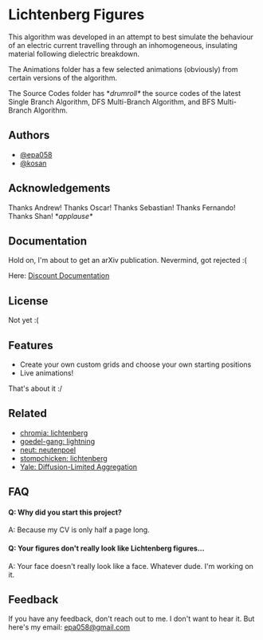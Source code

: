 
# Lichtenberg Figures

This algorithm was developed in an attempt to best simulate the behaviour of an electric current travelling through an inhomogeneous, insulating material following dielectric breakdown.

The Animations folder has a few selected animations (obviously) from certain versions of the algorithm.

The Source Codes folder has \**drumroll\** the source codes of the latest Single Branch Algorithm, DFS Multi-Branch Algorithm, and BFS Multi-Branch Algorithm.


## Authors

- [@epa058](https://github.com/epa058)
- [@kosan](https://github.com/shan-gao5)


## Acknowledgements

 Thanks Andrew! Thanks Oscar! Thanks Sebastian! Thanks Fernando! Thanks Shan! \**applause\**


## Documentation

Hold on, I'm about to get an arXiv publication. Nevermind, got rejected :( 

Here: [Discount Documentation](https://github.com/epa058/Lichtenberg-Figures/blob/main/Paper%20rejected%20by%20arXiv.pdf)


## License

Not yet :(


## Features

- Create your own custom grids and choose your own starting positions
- Live animations!

That's about it :/

## Related

- [chromia: lichtenberg](https://github.com/chromia/lichtenberg)
- [goedel-gang: lightning](https://github.com/goedel-gang/lightning)
- [neut: neutenpoel](https://github.com/neut/neutenpoel)
- [stompchicken: lichtenberg](https://github.com/stompchicken/lichtenberg)
- [Yale: Diffusion-Limited Aggregation](https://web.archive.org/web/20030805085849/http://classes.yale.edu/fractals/Panorama/Physics/DLA/DLA.html)

## FAQ

#### Q: Why did you start this project?

A: Because my CV is only half a page long.

#### Q: Your figures don't really look like Lichtenberg figures...

A: Your face doesn't really look like a face. Whatever dude. I'm working on it.


## Feedback

If you have any feedback, don't reach out to me. I don't want to hear it. But here's my email: epa058@gmail.com
